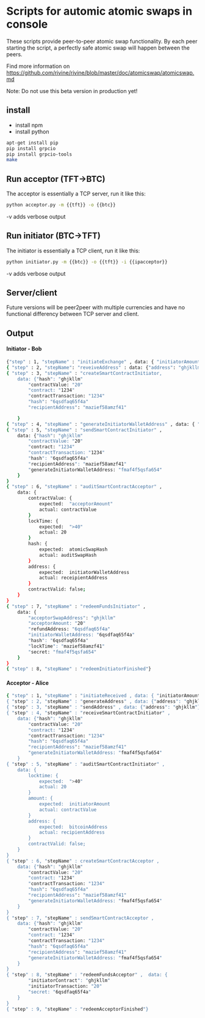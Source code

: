 # Scripts for automic atomic swaps in console

These scripts provide peer-to-peer atomic swap functionality. By each peer starting the script, a perfectly safe atomic swap will happen between the peers.

Find more information on https://github.com/rivine/rivine/blob/master/doc/atomicswap/atomicswap.md

Note: Do not use this beta version in production yet!
## install
- install npm
- install python


```sh
apt-get install pip
pip install grpcio
pip install grpcio-tools
make
```

## Run acceptor (TFT->BTC)

The acceptor is essentially a TCP server, run it like this:
```sh
python acceptor.py -m {{tft}} -o {{btc}} 
```
-v adds verbose output

## Run initiator (BTC->TFT)


The initiator is essentially a TCP client, run it like this:
```sh
python initiator.py -m {{btc}} -o {{tft}} -i {{ipacceptor}}
```
-v adds verbose output

## Server/client

Future versions will be peer2peer with multiple currencies and have no functional differency between TCP server and client.

## Output

#### Initiator - Bob

```sh
{"step" : 1, "stepName" : "initiateExchange" , data: { "initiatorAmount" : "8", acceptorAmount: 10 }}
{ "step" : 2, "stepName": "reveiveAddress" : data: {"address": "ghjkllm"}
{ "step" : 3, "stepName" : "createSmartContractInitiator,
	data: {"hash": "ghjkllm"
		"contractValue: "20"
		"contract: "1234"
		"contractTransaction: "1234"
		"hash": "6qsdfaq65f4a"
		"recipientAddress": "mazief58amzf41"

	}
{ "step" : 4, "stepName" : "generateInitiatorWalletAddress" , data: { "address": "sefzqfzara5142q63z5f4"}}
{ "step" : 5, "stepName" : "sendSmartContractInitiator" ,
	data: {"hash": "ghjkllm"
		"contractValue: "20"
		"contract: "1234"
		"contractTransaction: "1234"
		"hash": "6qsdfaq65f4a"
		"recipientAddress": "mazief58amzf41"
		"generateInitiatorWalletAddress: "fmaf4f5qsfa654"
	}
}
{ "step" : 6, "stepName" : "auditSmartContractAcceptor" ,
	data: { 
		contractValue: {
			expected:  "acceptorAmount"
			actual: contractValue
		}
		lockTime: {
			expected:  ">40"
			actual: 20
		}	
		hash: {
			expected:  atomicSwapHash
			actual: auditSwapHash
		}
		address: {
			expected:  initiatorWalletAddress
			actual: receipientAddress
		}
		contractValid: false;
	}
}
{ "step" : 7, "stepName" : "redeemFundsInitiator" ,	
	data: {
		"acceptorSwapAddress": "ghjkllm"
		"acceptorAmount: "20"
		"refundAddress: "6qsdfaq65f4a"
		"initiatorWalletAddress: "6qsdfaq65f4a"
		"hash": "6qsdfaq65f4a"
		"lockTime": "mazief58amzf41"
		"secret: "fmaf4f5qsfa654"
	}
}
{ "step" : 8, "stepName" : "redeemInitiatorFinished"}
```

#### Acceptor - Alice

```sh
{ "step" : 1, "stepName" : "initiateReceived , data: { "initiatorAmount" : "8", acceptorAmount: 10 }}
{ "step" : 2, "stepName" : "generateAddress" , data: {"address": "ghjkllm"}}
{ "step" : 3, "stepName" : "sendAddress" , data: {"address": "ghjkllm"}}
{ "step" : 4, "stepName" : "receiveSmartContractInitiator" , 	
	data: {"hash": "ghjkllm"
		"contractValue: "20"
		"contract: "1234"
		"contractTransaction: "1234"
		"hash": "6qsdfaq65f4a"
		"recipientAddress": "mazief58amzf41"
		"generateInitiatorWalletAddress: "fmaf4f5qsfa654"
	}
{ "step" : 5, "stepName" : "auditSmartContractInitiator" , 
	data: {
		locktime: {
			expected:  ">40"
			actual: 20
		}	
		amount: {
			expected:  initiatorAmount
			actual: contractValue
		}
		address: {
			expected:  bitcoinAddress
			actual: recipientAddress
		}
		contractValid: false;
	}
}
{ "step" : 6, "stepName" : createSmartContractAcceptor , 
	data: {"hash": "ghjkllm"
		"contractValue: "20"
		"contract: "1234"
		"contractTransaction: "1234"
		"hash": "6qsdfaq65f4a"
		"recipientAddress": "mazief58amzf41"
		"generateInitiatorWalletAddress: "fmaf4f5qsfa654"
	}
}
{ "step" : 7, "stepName" : sendSmartContractAcceptor , 
	data: {"hash": "ghjkllm"
		"contractValue: "20"
		"contract: "1234"
		"contractTransaction: "1234"
		"hash": "6qsdfaq65f4a"
		"recipientAddress": "mazief58amzf41"
		"generateInitiatorWalletAddress: "fmaf4f5qsfa654"
	}
}
{ "step" : 8, "stepName" : "redeemFundsAcceptor" ,	data: {
		"initiatorContract": "ghjkllm"
		"initiatorTransaction: "20"
		"secret: "6qsdfaq65f4a"
	}
}
{ "step" : 9, "stepName" : "redeemAcceptorFinished"}
```
